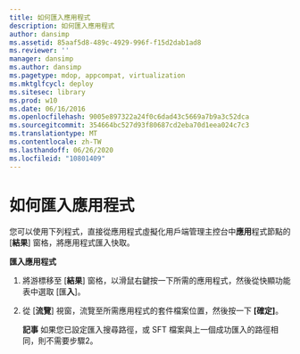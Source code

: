 ```yaml
---
title: 如何匯入應用程式
description: 如何匯入應用程式
author: dansimp
ms.assetid: 85aaf5d8-489c-4929-996f-f15d2dab1ad8
ms.reviewer: ''
manager: dansimp
ms.author: dansimp
ms.pagetype: mdop, appcompat, virtualization
ms.mktglfcycl: deploy
ms.sitesec: library
ms.prod: w10
ms.date: 06/16/2016
ms.openlocfilehash: 9005e897322a24f0c6dad43c5669a7b9a3c52dca
ms.sourcegitcommit: 354664bc527d93f80687cd2eba70d1eea024c7c3
ms.translationtype: MT
ms.contentlocale: zh-TW
ms.lasthandoff: 06/26/2020
ms.locfileid: "10801409"
---
```

# 如何匯入應用程式


您可以使用下列程式，直接從應用程式虛擬化用戶端管理主控台中**應用**程式節點的 [**結果**] 窗格，將應用程式匯入快取。

**匯入應用程式**

1.  將游標移至 [**結果**] 窗格，以滑鼠右鍵按一下所需的應用程式，然後從快顯功能表中選取 [匯**入**]。

2.  從 [**流覽**] 視窗，流覽至所需應用程式的套件檔案位置，然後按一下 **[確定]**。

    **記事** 如果您已設定匯入搜尋路徑，或 SFT 檔案與上一個成功匯入的路徑相同，則不需要步驟2。

     

 

 





